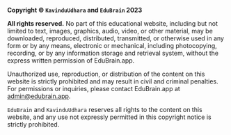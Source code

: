 **Copyright © `KavinduUdhara` and `EduBrain` 2023**

**All rights reserved.** No part of this educational website, including but not limited to text, images, graphics, audio, video, or other material, may be downloaded, reproduced, distributed, transmitted, or otherwise used in any form or by any means, electronic or mechanical, including photocopying, recording, or by any information storage and retrieval system, without the express written permission of EduBrain.app.

Unauthorized use, reproduction, or distribution of the content on this website is strictly prohibited and may result in civil and criminal penalties. For permissions or inquiries, please contact EduBrain.app at admin@edubrain.app.

`EduBrain` and `KavinduUdhara` reserves all rights to the content on this website, and any use not expressly permitted in this copyright notice is strictly prohibited.
